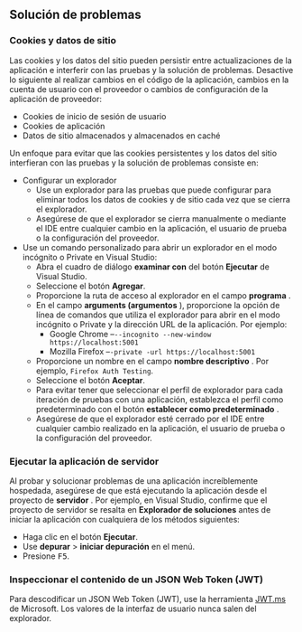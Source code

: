 ## <a name="troubleshoot"></a>Solución de problemas

### <a name="cookies-and-site-data"></a>Cookies y datos de sitio

Las cookies y los datos del sitio pueden persistir entre actualizaciones de la aplicación e interferir con las pruebas y la solución de problemas. Desactive lo siguiente al realizar cambios en el código de la aplicación, cambios en la cuenta de usuario con el proveedor o cambios de configuración de la aplicación de proveedor:

* Cookies de inicio de sesión de usuario
* Cookies de aplicación
* Datos de sitio almacenados y almacenados en caché

Un enfoque para evitar que las cookies persistentes y los datos del sitio interfieran con las pruebas y la solución de problemas consiste en:

* Configurar un explorador
  * Use un explorador para las pruebas que puede configurar para eliminar todos los datos de cookies y de sitio cada vez que se cierra el explorador.
  * Asegúrese de que el explorador se cierra manualmente o mediante el IDE entre cualquier cambio en la aplicación, el usuario de prueba o la configuración del proveedor.
* Use un comando personalizado para abrir un explorador en el modo incógnito o Private en Visual Studio:
  * Abra el cuadro de diálogo **examinar con** del botón **Ejecutar** de Visual Studio.
  * Seleccione el botón **Agregar**.
  * Proporcione la ruta de acceso al explorador en el campo **programa** .
  * En el campo **arguments (argumentos** ), proporcione la opción de línea de comandos que utiliza el explorador para abrir en el modo incógnito o Private y la dirección URL de la aplicación. Por ejemplo:
    * Google Chrome &ndash;`--incognito --new-window https://localhost:5001`
    * Mozilla Firefox &ndash;`-private -url https://localhost:5001`
  * Proporcione un nombre en el campo **nombre descriptivo** . Por ejemplo, `Firefox Auth Testing`.
  * Seleccione el botón **Aceptar**.
  * Para evitar tener que seleccionar el perfil de explorador para cada iteración de pruebas con una aplicación, establezca el perfil como predeterminado con el botón **establecer como predeterminado** .
  * Asegúrese de que el explorador esté cerrado por el IDE entre cualquier cambio realizado en la aplicación, el usuario de prueba o la configuración del proveedor.

### <a name="run-the-server-app"></a>Ejecutar la aplicación de servidor

Al probar y solucionar problemas de una aplicación increíblemente hospedada, asegúrese de que está ejecutando la aplicación desde el proyecto de **servidor** . Por ejemplo, en Visual Studio, confirme que el proyecto de servidor se resalta en **Explorador de soluciones** antes de iniciar la aplicación con cualquiera de los métodos siguientes:

* Haga clic en el botón **Ejecutar**.
* Use **depurar**  >  **iniciar depuración** en el menú.
* Presione <kbd>F5</kbd>.

### <a name="inspect-the-content-of-a-json-web-token-jwt"></a>Inspeccionar el contenido de un JSON Web Token (JWT)

Para descodificar un JSON Web Token (JWT), use la herramienta [JWT.ms](https://jwt.ms/) de Microsoft. Los valores de la interfaz de usuario nunca salen del explorador.
